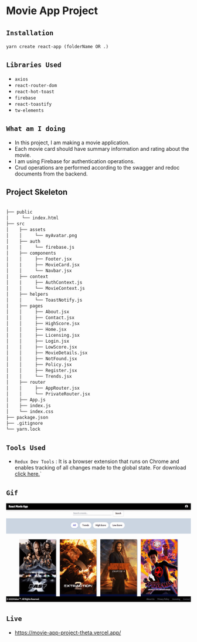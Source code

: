 # Movie App Project

## `Installation`

```
yarn create react-app (folderName OR .)
```

## `Libraries Used`


- `axios`
- `react-router-dom`
- `react-hot-toast`
- `firebase`
- `react-toastify`
- `tw-elements`


## `What am I doing`

- In this project, I am making a movie application.
- Each movie card should have summary information and rating about the movie.
- I am using Firebase for authentication operations.
- Crud operations are performed according to the swagger and redoc documents from the backend.

## Project Skeleton

```

├── public
│     └── index.html
├── src
│    ├── assets
│    │     └── myAvatar.png
│    ├── auth
|    │     └── firebase.js
│    ├── components
│    │     ├── Footer.jsx
│    |     ├── MovieCard.jsx
│    │     └── Navbar.jsx
│    ├── context
│    |     ├── AuthContext.js
│    │     └── MovieContext.js
│    ├── helpers
│    │     └── ToastNotify.js
│    ├── pages
│    │     ├── About.jsx
│    │     ├── Contact.jsx
│    │     ├── HighScore.jsx
│    │     ├── Home.jsx
│    │     ├── Licensing.jsx
│    │     ├── Login.jsx
│    │     ├── LowScore.jsx
│    │     ├── MovieDetails.jsx
│    │     ├── NotFound.jsx
│    │     ├── Policy.jsx
│    │     ├── Register.jsx
│    │     └── Trends.jsx
│    ├── router
│    │     ├── AppRouter.jsx
│    │     └── PrivateRouter.jsx
│    ├── App.js
│    ├── index.js
│    └── index.css
├── package.json
├── .gitignore
└── yarn.lock
```

## `Tools Used`

- `Redux Dev Tools` : It is a browser extension that runs on Chrome and enables tracking of all changes made to the global state. For download [click here.](https://chrome.google.com/webstore/detail/redux-devtools/lmhkpmbekcpmknklioeibfkpmmfibljd?utm_source=chrome-ntp-icon)`

## `Gif`

![movie-app](movieapp-gif.gif)

## `Live`

- https://movie-app-project-theta.vercel.app/
